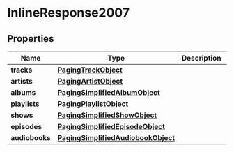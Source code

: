 # InlineResponse2007

## Properties
Name | Type | Description | Notes
------------ | ------------- | ------------- | -------------
**tracks** | [**PagingTrackObject**](PagingTrackObject.md) |  |  [optional]
**artists** | [**PagingArtistObject**](PagingArtistObject.md) |  |  [optional]
**albums** | [**PagingSimplifiedAlbumObject**](PagingSimplifiedAlbumObject.md) |  |  [optional]
**playlists** | [**PagingPlaylistObject**](PagingPlaylistObject.md) |  |  [optional]
**shows** | [**PagingSimplifiedShowObject**](PagingSimplifiedShowObject.md) |  |  [optional]
**episodes** | [**PagingSimplifiedEpisodeObject**](PagingSimplifiedEpisodeObject.md) |  |  [optional]
**audiobooks** | [**PagingSimplifiedAudiobookObject**](PagingSimplifiedAudiobookObject.md) |  |  [optional]

